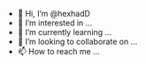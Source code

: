 - 👋 Hi, I’m @hexhadD
- 👀 I’m interested in ...
- 🌱 I’m currently learning ...
- 💞️ I’m looking to collaborate on ...
- 📫 How to reach me ...

<!---
hexhadD/hexhadD is a ✨ special ✨ repository because its `README.md` (this file) appears on your GitHub profile.
You can click the Preview link to take a look at your changes.
--->
